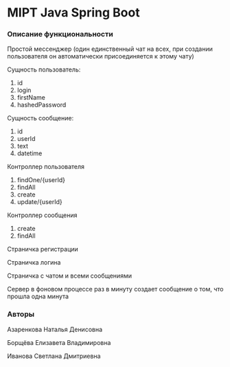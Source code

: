 # MIPT Java Spring Boot

### Описание функциональности
Простой мессенджер (один единственный чат на всех, при создании пользователя он автоматически присоединяется к этому чату)

Сущность пользователь:
1. id
2. login
3. firstName
4. hashedPassword

Сущность сообщение:
1. id
2. userId
3. text
4. datetime

Контроллер пользователя
1. findOne/{userId}
2. findAll
3. create
4. update/{userId}

Контроллер сообщения
1. create
3. findAll

Страничка регистрации

Страничка логина

Страничка с чатом и всеми сообщениями

Сервер в фоновом процессе раз в минуту создает сообщение о том, что прошла одна минута

### Авторы
Азаренкова Наталья Денисовна

Борщёва Елизавета Владимировна

Иванова Светлана Дмитриевна
